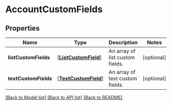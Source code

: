 # AccountCustomFields

## Properties
Name | Type | Description | Notes
------------ | ------------- | ------------- | -------------
**listCustomFields** | [[**ListCustomField**](ListCustomField.md)] | An array of list custom fields. | [optional] 
**textCustomFields** | [[**TextCustomField**](TextCustomField.md)] | An array of text custom fields. | [optional] 

[[Back to Model list]](../README.md#documentation-for-models) [[Back to API list]](../README.md#documentation-for-api-endpoints) [[Back to README]](../README.md)


